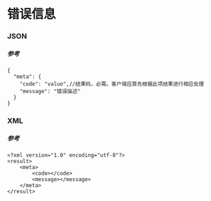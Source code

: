 # 错误信息

### JSON
##### 参考
```
{
  "meta": {
    "code": "value",//结果码，必需。客户端应首先根据此项结果进行相应处理
    "message": "错误描述"
  }
}

```


### XML
##### 参考
```
<?xml version="1.0" encoding="utf-8"?> 
<result>
    <meta>
        <code></code>
        <message></message>
    </meta>
</result>
```
